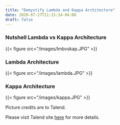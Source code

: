 ```yaml
---
title: "Demystify Lambda and Kappa Architecture"
date: 2020-07-27T21:15:14-04:00
draft: false
---
```


### Nutshell Lambda vs Kappa Architecture
{{< figure src="/images/lmbvskap.JPG" >}}

### Lambda Architecture
{{< figure src="/images/lambda.JPG" >}}

### Kappa Architecture
{{< figure src="/images/kappa.JPG" >}}

Picture credits are to Talend.

Please visit Talend site [here](https://www.talend.com/blog/2017/08/28/lambda-kappa-real-time-big-data-architectures/) for more details.